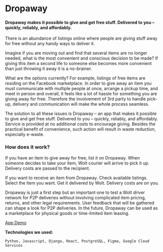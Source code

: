 # Dropaway

#### Dropaway makes it possible to give and get free stuff. Delivered to you – quickly, reliably, and affordably.

There is an abundance of listings online where people are giving stuff away for free without any handy ways to deliver it.

Imagine if you are moving out and find that several items are no longer needed, what is the most convenient and conscious decision to be made? If giving this item a second life to someone else becomes more convenient than just throwing it away it is a no-brainer.

What are the options currently? For example, listings of free items are residing on the Facebook marketplace. In order to give away an item you must communicate with multiple people at once, arrange a pickup time, and meet in person and overall, it feels like a lot of hassle for something you are giving away for free. Therefore the involvement of 3rd party to handle pick-up, delivery and communication will make the whole process seamless.

The solution to all these issues is Dropaway – an app that makes it possible to give and get free stuff. Delivered to you – quickly, reliably, and affordably.  
Service is provided at no additional costs to encourage giving. Besides the practical benefit of convenience, such action will result in waste reduction, especially e-waste.

### How does it work?

If you have an item to give away for free, list it on Dropaway. When someone decides to take your item, Wolt courier will arrive to pick it up. Delivery costs are passed to the recipient.

If you want to receive an item from Dropaway. Check available listings. Select the item you want. Get it delivered by Wolt. Delivery costs are on you.

Dropaway is just a first step but an important one to test a Wolt driver network for P2P deliveries without involving complicated item pricing, returns, and other legal requirements. User feedback that will be gathered can shape a look for P2P deliveries. In the future, Dropaway can be used as a marketplace for physical goods or time-limited item leasing.

[App Demo](https://dropaway.netlify.app/)

**Technologies we used:**

    Python, Javascript, Django, React, PostgreSQL, Figma, Google Cloud Services
